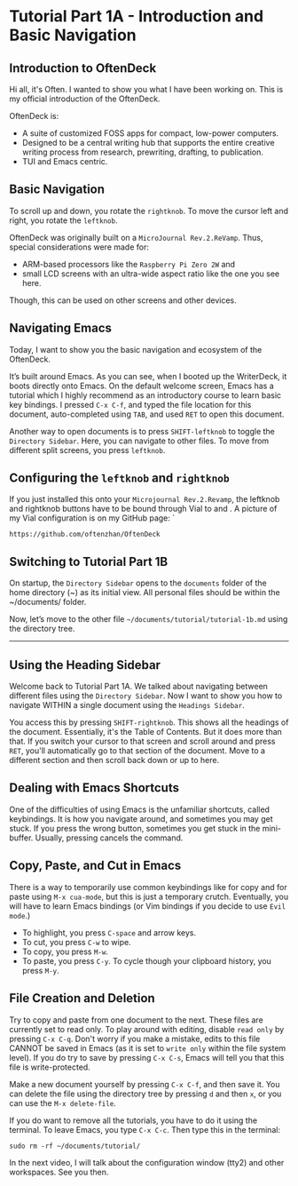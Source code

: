 # Tutorial Part 1A - Introduction and Basic Navigation

## Introduction to OftenDeck

Hi all, it's Often. I wanted to show you what I have been working on. This is my official introduction of the OftenDeck.

OftenDeck is:
- A suite of customized FOSS apps for compact, low-power computers.
- Designed to be a central writing hub that supports the entire creative writing process from research, prewriting, drafting, to publication.
- TUI and Emacs centric.

## Basic Navigation

To scroll up and down, you rotate the `rightknob`. To move the cursor left and right, you rotate the `leftknob`.

OftenDeck was originally built on a `MicroJournal Rev.2.ReVamp`. Thus, special considerations were made for:
- ARM-based processors like the `Raspberry Pi Zero 2W` and
- small LCD screens with an ultra-wide aspect ratio like the one you see here.

Though, this can be used on other screens and other devices.

## Navigating Emacs

Today, I want to show you the basic navigation and ecosystem of the OftenDeck. 

It’s built around Emacs. As you can see, when I booted up the WriterDeck, it boots directly onto Emacs. On the default welcome screen, Emacs has a tutorial which I highly recommend as an introductory course to learn basic key bindings. I pressed `C-x C-f`, and typed the file location for this document, auto-completed using `TAB`, and used `RET` to open this document.

Another way to open documents is to press `SHIFT-leftknob` to toggle the `Directory Sidebar`. Here, you can navigate to other files. To move from different split screens, you press `leftknob`.

## Configuring the `leftknob` and `rightknob`

If you just installed this onto your `Microjournal Rev.2.Revamp`, the leftknob and rightknob buttons have to be bound through Vial to <f5> and <f6>. A picture of my Vial configuration is on my GitHub page: `

```https://github.com/oftenzhan/OftenDeck```

## Switching to Tutorial Part 1B

On startup, the `Directory Sidebar` opens to the `documents` folder of the home directory (~) as its initial view. All personal files should be within the ~/documents/ folder.

Now, let’s move to the other file `~/documents/tutorial/tutorial-1b.md` using the directory tree.

---

## Using the Heading Sidebar

Welcome back to Tutorial Part 1A. We talked about navigating between different files using the `Directory Sidebar`. Now I want to show you how to navigate WITHIN a single document using the `Headings Sidebar`.

You access this by pressing `SHIFT-rightknob`. This shows all the headings of the document. Essentially, it's the Table of Contents. But it does more than that. If you switch your cursor to that screen and scroll around and press `RET`, you'll automatically go to that section of the document. Move to a different section and then scroll back down or up to here.

## Dealing with Emacs Shortcuts

One of the difficulties of using Emacs is the unfamiliar shortcuts, called keybindings. It is how you navigate around, and sometimes you may get stuck. If you press the wrong button, sometimes you get stuck in the mini-buffer. Usually, pressing <C-g> cancels the command.

## Copy, Paste, and Cut in Emacs

There is a way to temporarily use common keybindings like <C-c> for copy and <C-v> for paste using `M-x cua-mode`, but this is just a temporary crutch. Eventually, you will have to learn Emacs bindings (or Vim bindings if you decide to use `Evil mode`.)

- To highlight, you press `C-space` and arrow keys.
- To cut, you press `C-w` to wipe.
- To copy, you press `M-w`.
- To paste, you press `C-y`. To cycle though your clipboard history, you press `M-y`.

## File Creation and Deletion

Try to copy and paste from one document to the next. These files are currently set to read only. To play around with editing, disable `read only` by pressing `C-x C-q`. Don't worry if you make a mistake, edits to this file CANNOT be saved in Emacs (as it is set to `write only` within the file system level). If you do try to save by pressing `C-x C-s`, Emacs will tell you that this file is write-protected.

Make a new document yourself by pressing `C-x C-f`, and then save it. You can delete the file using the directory tree by pressing `d` and then `x`, or you can use the `M-x delete-file`.

If you do want to remove all the tutorials, you have to do it using the terminal. To leave Emacs, you type `C-x C-c`. Then type this in the terminal:

```
sudo rm -rf ~/documents/tutorial/
```

In the next video, I will talk about the configuration window (tty2) and other workspaces. See you then.